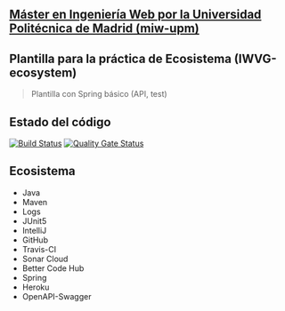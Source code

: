 ## [Máster en Ingeniería Web por la Universidad Politécnica de Madrid (miw-upm)](http://miw.etsisi.upm.es)
## Plantilla para la práctica de Ecosistema (IWVG-ecosystem)
> Plantilla con Spring básico (API, test) 

## Estado del código
[![Build Status](https://travis-ci.org/Florsalcedowd/ide1.svg?branch=master)](https://travis-ci.org/Florsalcedowd/ide1)
[![Quality Gate Status](https://sonarcloud.io/api/project_badges/measure?project=es.upm.miw%3Aide1&metric=alert_status)](https://sonarcloud.io/dashboard?id=es.upm.miw%3Aide1)

## Ecosistema
* Java
* Maven
* Logs
* JUnit5
* IntelliJ
* GitHub
* Travis-CI
* Sonar Cloud
* Better Code Hub
* Spring
* Heroku
* OpenAPI-Swagger


